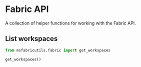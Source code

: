 # Fabric API

A collection of helper functions for working with the Fabric API.

## List workspaces

```python
from msfabricutils.fabric import get_workspaces

get_workspaces()
```
